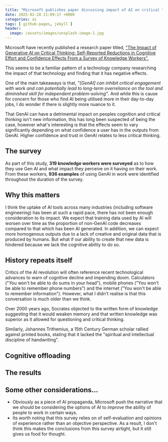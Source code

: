 ```yaml
---
title: "Microsoft publishes paper discussing impact of AI on critical thinking"
date: 2025-02-28 21:09:17 +0000
categories: ai
tags: [ github-pages, jekyll ]
header:
  image: /assets/images/unsplash-image-1.jpg
---
```


Microsoft have recently published a research paper titled,
["The Impact of Generative AI on Critical Thinking: Self-Reported Reductions in Cognitive Effort and Confidence Effects From a Survey of Knowledge Workers".](https://www.microsoft.com/en-us/research/uploads/prod/2025/01/lee_2025_ai_critical_thinking_survey.pdf)

This seems to be a familiar pattern of a technology company researching the impact of that technology and finding that
it has negative effects.

One of the main takeaways is that, _"[GenAI] can inhibit critical engagement with work and can potentially lead to
long-term overreliance on the tool and diminished skill
for independent problem-solving"_. And while this is cause for concern for those who find AI being utilised more in
their day-to-day jobs, I do wonder if there is slightly more nuance to it.

That GenAI can have a detrimental impact on peoples cognition and critical thinking isn't new information, this has long
been suspected of being the case, however what's interesting is that the effects seem to vary significantly depending on
what confidence a user has in the outputs from GenAI. Higher confidence and trust in GenAI relates to less critical
thinking.

## The survey

As part of this study, **319 knowledge workers were surveyed** as to how they use Gen AI and what impact they perceive
on it having on their work. From these workers, **936 examples** of using GenAI in work were identified throughout the
duration of the survey.

## Why this matters

I think the uptake of AI tools across many industries (including software engineering) has been at such a rapid pace,
there has not been enough consideration to its impact. We expect that training data used by AI will worsen over time as
the
proportion of non-GenAI code decreases compared to that which has been AI generated. In addition, we can expect more
homogenous outputs due to a lack of creative and original data that is produced by humans. But what if our ability to
create that new data is hindered because we lack the cognitive ability to do so.

## History repeats itself

Critics of the AI revolution will often reference recent technological advances to warn of cognitive decline and
impending doom. Calculators ("You won't be able to do sums in your head"), mobile phones ("You won't be able to remember
phone numbers") and the internet ("You won't be able to remember information").
However, what I didn't realise is that this conversation is much older than we think.

Over 2000 years ago, Socrates objected to the written form of knowledge suggesting that it would weaken memory and that
written knowledge was superior as it allowed for questioning and critical thinking.

Similarly, Johannes Trithemius, a 15th Century German scholar rallied against printed books, stating that it lacked
the "spiritual and intellectual discipline of handwriting".

## Cognitive offloading

## The results

## Some other considerations...

* Obviously as a piece of AI propaganda, Microsoft push the narrative that we should be considering the options of AI to
  _improve_ the ability of people to work in certain ways.
* Its worth noting that this survey relies on of self-evaluation and opinions of experience rather than an objective
  perspective. As a result, I don't think this makes the conclusions from this survey airtight, but it still gives us
  food for thought.

